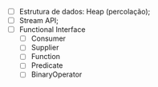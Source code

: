 
- [ ] Estrutura de dados: Heap (percolação);
- [ ] Stream API;
- [ ] Functional Interface
	- [ ] Consumer
	- [ ] Supplier
	- [ ] Function
	- [ ] Predicate
	- [ ] BinaryOperator